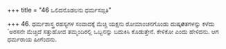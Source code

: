 +++
title = "46 ಒಲಿದನೊಡಲನು ಧರ್ಮಸಙ್ಗತಿ"

+++
46. ಧರ್ಮಶಾಸ್ತ್ರ ರಹಸ್ಯಗಳ ಸಂವಾದಕ್ಕೆ ಮೆಚ್ಚಿ ಯಕ್ಷನು ರೋಮಾಂಚನಗೊಂಡು ದುಷ್ಕøತಗಳನ್ನು ಕಳೆದು `ಅರಸನೇ ಮೆಚ್ಚಿದೆ ಸತ್ತುಹೋದ ತಮ್ಮಂದಿರಲ್ಲಿ ಒಬ್ಬನನ್ನು ಬದುಕಿಸಿ ಕೊಡುತ್ತೇನೆ. ಕೇಳಿಕೋ ಎಂದು ಹೇಳಿದನು. ಆಗ ಧರ್ಮರಾಯ ಹೀಗೆಂದನು.
